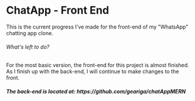 <h1>ChatApp - Front End</h1>
<p>
  This is the current progress I've made for the front-end of my "WhatsApp" chatting app clone.
</p>
<h6>What's left to do?</h6>
<p>
  For the most basic version, the front-end for this project is almost finished.
  As I finish up with the back-end, I will continue to make changes to the front.
</p>

<h5>The back-end is located at: https://github.com/geariga/chatAppMERN</h5>
